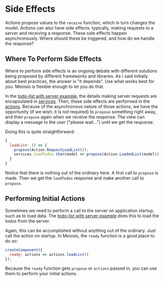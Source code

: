 # Side Effects

Actions propose values to the `receive` function, which in turn changes the model. Actions can also have side effects: typically, making requests to a server and receiving a response. These side effects happen asynchronously. Where should these be triggered, and how do we handle the response?

## Where To Perform Side Effects

Where to perform side effects is an ongoing debate with different solutions being proposed by different frameworks and libraries. As I said initially about best practices, the answer is "it depends". Use what works best for you. Meiosis is flexible enough to let you do that.

In the [todo-list with server example](https://github.com/foxdonut/meiosis-examples/tree/master/examples/todo-list), the details making server requests are encapsulated in [services](https://github.com/foxdonut/meiosis-examples/blob/master/examples/todo-list/todoMain/services.js). Then, these side effects are performed in the [actions](https://github.com/foxdonut/meiosis-examples/blob/master/examples/todo-list/todoMain/actions.js). Because of the asynchronous nature of those actions, we have the opportunity (if we wish; it is not required) to `propose` something right away, and then `propose` again when we receive the response. The view can display a message to the user ("please wait...") until we get the response.

Doing this is quite straightforward:

```javascript
{
  loadList: () => {
    propose(Action.RequestLoadList());
    services.loadTodos.then(model => propose(Action.LoadedList(model)));
  }
}
```

Notice that there is nothing out of the ordinary here. A first call to `propose` is made. Then we get the `loadTodos` response and make another call to `propose`.

## Performing Initial Actions

Sometimes we need to perform a call to the server on application startup, such as to load data. The [todo-list with server example](https://github.com/foxdonut/meiosis-examples/tree/master/examples/todo-list) does this to load the todos from the server.

Again, this can be accomplished without anything out of the ordinary. Just call the action on startup. In Meiosis, the `ready` function is a good place to do so:

```javascript
createComponent({
  ready: actions => actions.loadList()
});
```

Because the `ready` function gets `propose` or `actions` passed in, you can use them to perform your initial actions.
